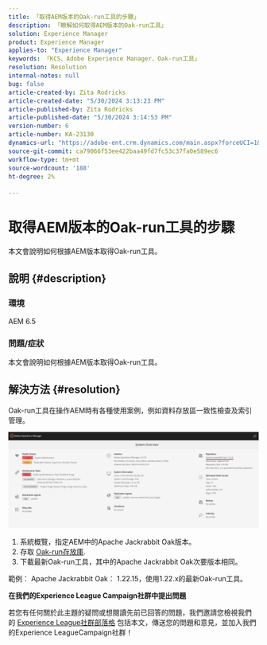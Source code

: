 ```yaml
---
title: 「取得AEM版本的Oak-run工具的步驟」
description: 「瞭解如何取得AEM版本的Oak-run工具」
solution: Experience Manager
product: Experience Manager
applies-to: "Experience Manager"
keywords: 「KCS、Adobe Experience Manager、Oak-run工具」
resolution: Resolution
internal-notes: null
bug: false
article-created-by: Zita Rodricks
article-created-date: "5/30/2024 3:13:23 PM"
article-published-by: Zita Rodricks
article-published-date: "5/30/2024 3:14:53 PM"
version-number: 6
article-number: KA-23130
dynamics-url: "https://adobe-ent.crm.dynamics.com/main.aspx?forceUCI=1&pagetype=entityrecord&etn=knowledgearticle&id=4042e426-971e-ef11-840a-000d3a372703"
source-git-commit: ca79066f53ee422baa49fd7fc53c37fa0e589ec6
workflow-type: tm+mt
source-wordcount: '188'
ht-degree: 2%

---
```


# 取得AEM版本的Oak-run工具的步驟


本文會說明如何根據AEM版本取得Oak-run工具。

## 說明 {#description}


### 環境

AEM 6.5

### 問題/症狀

本文會說明如何根據AEM版本取得Oak-run工具。


## 解決方法 {#resolution}


Oak-run工具在操作AEM時有各種使用案例，例如資料存放區一致性檢查及索引管理。

![](assets/9c19e0e0-dc7d-ee11-8179-6045bd006a22.png)

1. 系統概覽，指定AEM中的Apache Jackrabbit Oak版本。
2. 存取 [Oak-run存放庫](https://repo1.maven.org/maven2/org/apache/jackrabbit/oak-run/).
3. 下載最新Oak-run工具，其中的Apache Jackrabbit Oak次要版本相同。


範例： Apache Jackrabbit Oak： 1.22.15，使用1.22.x的最新Oak-run工具。



<b>在我們的Experience League Campaign社群中提出問題</b>

若您有任何關於此主題的疑問或想閱讀先前已回答的問題，我們邀請您檢視我們的 [Experience League社群部落格](https://experienceleaguecommunities.adobe.com/t5/adobe-experience-manager-blogs/introducing-top-kcs-articles-curated-for-your-aem/ba-p/672734#M1180) 包括本文，傳送您的問題和意見，並加入我們的Experience LeagueCampaign社群！



